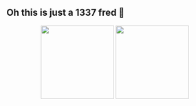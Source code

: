 ## Oh this is just a 1337 fred 👋

<!--
**FredYakumo/FredYakumo** is a ✨ _special_ ✨ repository because its `README.md` doesn't appears on your GitHub profile.

Here are some ideas to get you started:

- 🔭 I’m currently working on ...
- 🌱 I’m currently learning Machine Learning...
- 👯 I’m looking to collaborate on ...
- 🤔 I’m looking for help with ...
- 💬 Ask me about ...
- 📫 How to reach me: ...
- 😄 Pronouns: ...
- ⚡ Fun fact: ...
-->
<div align="center">
<span>  </span>
<img height="170px" src="https://github-readme-stats.vercel.app/api?username=FredYakumo" /><span>  
</span><img height="170px" src="https://github-readme-stats.vercel.app/api/top-langs/?username=FredYakumo&layout=compact&langs_count=8" />
<span>  </span>
</div>
